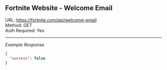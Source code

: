 ## Fortnite Website - Welcome Email

URL: https://fortnite.com/api/welcome-email \
Method: GET \
Auth Required: Yes

---

_Example Response_

```json
{
  "success": false
}
```
